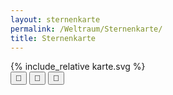 ```yaml
---
layout: sternenkarte
permalink: /Weltraum/Sternenkarte/
title: Sternenkarte
---
```


<div class="overflow-auto bg-sterne p-2 rounded" id="kartenpanel">
  <div id="karte">
    {% include_relative karte.svg %}
    <div class="toolbar mb-2" id="kartentoolbar">
      <div class="btn-group">
        <button class="btn mi btn-yellow" id="zoomOutBtn" title="Verkleinern">&#xF62D;</button>
        <button class="btn mi btn-yellow" id="zoomInBtn" title="Vergrößern">&#xF62C;</button>
        <button class="btn mi btn-yellow" id="measureBtn" title="Messen">&#xF523;</button>
      </div>
      <div class="btn-group">
        <div id="distance" class="ms-2 text-light text-shadow"></div>
      </div>
    </div>
  </div>
</div>
